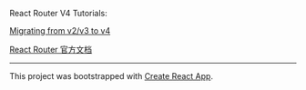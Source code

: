 
React Router V4 Tutorials:

[Migrating from v2/v3 to v4](https://github.com/ReactTraining/react-router/blob/master/packages/react-router/docs/guides/migrating.md)

[React Router 官方文档](https://reacttraining.com/react-router/web/guides/philosophy)





--------------
This project was bootstrapped with [Create React App](https://github.com/facebookincubator/create-react-app).
